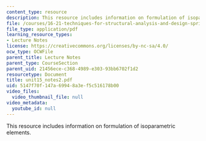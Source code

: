 ```yaml
---
content_type: resource
description: This resource includes information on formulation of isoparametric elements.
file: /courses/16-21-techniques-for-structural-analysis-and-design-spring-2005/5147f70f147a69948a3ef5c516178b00_unit15_notes2.pdf
file_type: application/pdf
learning_resource_types:
- Lecture Notes
license: https://creativecommons.org/licenses/by-nc-sa/4.0/
ocw_type: OCWFile
parent_title: Lecture Notes
parent_type: CourseSection
parent_uid: 21456ece-c368-4989-e303-93bb6702f1d2
resourcetype: Document
title: unit15_notes2.pdf
uid: 5147f70f-147a-6994-8a3e-f5c516178b00
video_files:
  video_thumbnail_file: null
video_metadata:
  youtube_id: null
---
```

This resource includes information on formulation of isoparametric elements.